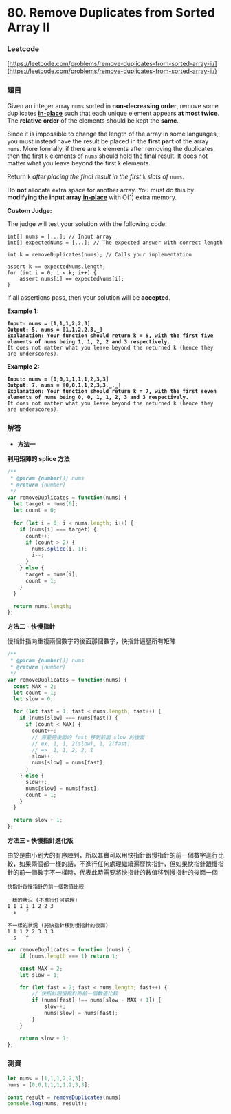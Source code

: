 # 80. Remove Duplicates from Sorted Array II

### Leetcode

[https://leetcode.com/problems/remove-duplicates-from-sorted-array-ii/](https://leetcode.com/problems/remove-duplicates-from-sorted-array-ii/)

### 題目

Given an integer array `nums` sorted in **non-decreasing order**, remove some duplicates [**in-place**](https://en.wikipedia.org/wiki/In-place\_algorithm) such that each unique element appears **at most twice**. The **relative order** of the elements should be kept the **same**.

Since it is impossible to change the length of the array in some languages, you must instead have the result be placed in the **first part** of the array `nums`. More formally, if there are `k` elements after removing the duplicates, then the first `k` elements of `nums` should hold the final result. It does not matter what you leave beyond the first `k` elements.

Return `k` _after placing the final result in the first_ `k` _slots of_ `nums`.

Do **not** allocate extra space for another array. You must do this by **modifying the input array** [**in-place**](https://en.wikipedia.org/wiki/In-place\_algorithm) with O(1) extra memory.

**Custom Judge:**

The judge will test your solution with the following code:

```
int[] nums = [...]; // Input array
int[] expectedNums = [...]; // The expected answer with correct length

int k = removeDuplicates(nums); // Calls your implementation

assert k == expectedNums.length;
for (int i = 0; i < k; i++) {
    assert nums[i] == expectedNums[i];
}
```

If all assertions pass, then your solution will be **accepted**.

&#x20;

**Example 1:**

<pre><code><strong>Input: nums = [1,1,1,2,2,3]
</strong><strong>Output: 5, nums = [1,1,2,2,3,_]
</strong><strong>Explanation: Your function should return k = 5, with the first five elements of nums being 1, 1, 2, 2 and 3 respectively.
</strong>It does not matter what you leave beyond the returned k (hence they are underscores).
</code></pre>

**Example 2:**

<pre><code><strong>Input: nums = [0,0,1,1,1,1,2,3,3]
</strong><strong>Output: 7, nums = [0,0,1,1,2,3,3,_,_]
</strong><strong>Explanation: Your function should return k = 7, with the first seven elements of nums being 0, 0, 1, 1, 2, 3 and 3 respectively.
</strong>It does not matter what you leave beyond the returned k (hence they are underscores).
</code></pre>

### 解答 <a href="#ti-jie" id="ti-jie"></a>

* **方法一**

**利用矩陣的 splice 方法**

```javascript
/**
 * @param {number[]} nums
 * @return {number}
 */
var removeDuplicates = function(nums) {
  let target = nums[0];
  let count = 0;
  
  for (let i = 0; i < nums.length; i++) {
    if (nums[i] === target) {
      count++;
      if (count > 2) {
        nums.splice(i, 1);
        i--;
      }
    } else {
      target = nums[i];
      count = 1;
    }
  }

  return nums.length;
};
```

**方法二 - 快慢指針**

慢指針指向重複兩個數字的後面那個數字，快指針遍歷所有矩陣

```javascript
/**
 * @param {number[]} nums
 * @return {number}
 */
var removeDuplicates = function(nums) {
  const MAX = 2;
  let count = 1;
  let slow = 0;

  for (let fast = 1; fast < nums.length; fast++) {
    if (nums[slow] === nums[fast]) {
      if (count < MAX) {
        count++;
        // 需要把後面的 fast 移到前面 slow 的後面
        // ex. 1, 1, 2(slow), 1, 2(fast)
        // =>  1, 1, 2, 2, 1
        slow++;
        nums[slow] = nums[fast];
      }
    } else {
      slow++;
      nums[slow] = nums[fast];
      count = 1;
    }
  }

  return slow + 1;
};
```

**方法三 - 快慢指針進化版**

由於是由小到大的有序陣列，所以其實可以用快指針跟慢指針的前一個數字進行比較，如果兩個都一樣的話，不進行任何處理繼續遍歷快指針，但如果快指針跟慢指針的前一個數字不一樣時，代表此時需要將快指針的數值移到慢指針的後面一個

```
快指針跟慢指針的前一個數值比較

一樣的狀況 (不進行任何處理)
1 1 1 1 1 2 2 3
  s   f
  
不一樣的狀況 (將快指針移到慢指針的後面)
1 1 1 2 2 3 3 3
  s   f
```

```javascript
var removeDuplicates = function (nums) {
    if (nums.length === 1) return 1;

    const MAX = 2;
    let slow = 1;

    for (let fast = 2; fast < nums.length; fast++) {
        // 快指針跟慢指針的前一個數值比較
        if (nums[fast] !== nums[slow - MAX + 1]) {
            slow++;
            nums[slow] = nums[fast];
        }
    }

    return slow + 1;
};
```

### 測資

```javascript
let nums = [1,1,1,2,2,3];
nums = [0,0,1,1,1,1,2,3,3];

const result = removeDuplicates(nums)
console.log(nums, result);
```
